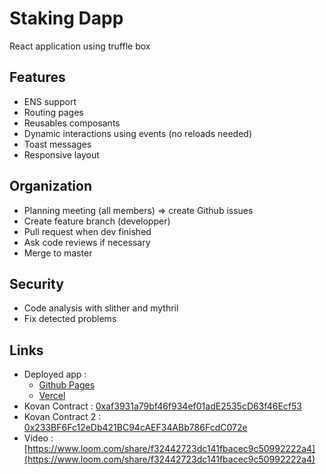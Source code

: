 # Staking Dapp
React application using truffle box

## Features
- ENS support
- Routing pages
- Reusables composants
- Dynamic interactions using events (no reloads needed)
- Toast messages
- Responsive layout

## Organization
- Planning meeting (all members) => create Github issues
- Create feature branch (developper)  
- Pull request when dev finished
- Ask code reviews if necessary 
- Merge to master

## Security
- Code analysis with slither and mythril
- Fix detected problems

## Links

- Deployed app :
  - [Github Pages](https://github.com/mbigant/Formation-projet4)
  - [Vercel](https://staking-rust.vercel.app/#/)
- Kovan Contract : [0xaf3931a79bf46f934ef01adE2535cD63f46Ecf53](https://ropsten.etherscan.io/address/0x66b7b01C7599A8eF781779AD34CC4FE0a1037384)
- Kovan Contract 2 : [0x233BF6Fc12eDb421BC94cAEF34ABb786FcdC072e](https://kovan.etherscan.io/address/0x233bf6fc12edb421bc94caef34abb786fcdc072e)
- Video : [https://www.loom.com/share/f32442723dc141fbacec9c50992222a4](https://www.loom.com/share/f32442723dc141fbacec9c50992222a4)
